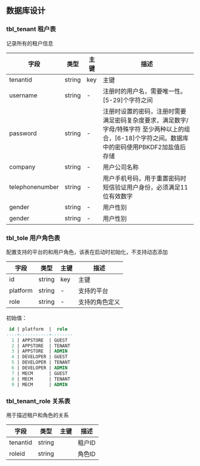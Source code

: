 ## 数据库设计

### tbl\_tenant 租户表

记录所有的租户信息

| **字段** | **类型** | **主键** | **描述** |
| --- | --- | --- | --- |
|tenantid | string | key | 主键 |
|username | string | -| 注册时的用户名，需要唯一性。[5-29]个字符之间  |
|password | string |- | 注册时设置的密码，注册时需要满足密码复杂度要求，满足数字/字母/特殊字符 至少两种以上的组合，[6-18]个字符之间。数据库中的密码使用PBKDF2加盐值后存储 |
|company | string |- | 用户公司名称 |
|telephonenumber | string | -| 用户手机号码，用于重置密码时短信验证用户身份，必须满足11位有效数字|
|gender| string |- | 用户性别|
|gender| string |- | 用户性别|

### tbl\_tole 用户角色表

配置支持的平台的和用户角色，该表在启动时初始化，不支持动态添加

| 字段 | 类型 |主键 | 描述 |
|---|---|---|---|
|id | string | key | 主键 |
|platform | string |- | 支持的平台  |
|role | string |- | 支持的角色定义 |

初始值：
```sql
 id | platform  |  role  
----+-----------+--------
  1 | APPSTORE  | GUEST
  2 | APPSTORE  | TENANT
  3 | APPSTORE  | ADMIN
  4 | DEVELOPER | GUEST
  5 | DEVELOPER | TENANT
  6 | DEVELOPER | ADMIN
  7 | MECM      | GUEST
  8 | MECM      | TENANT
  9 | MECM      | ADMIN
```

### tbl\_tenant\_role 关系表

用于描述租户和角色的关系

| 字段 | 类型 |主键 | 描述 |
|---|---|---|---|
|tenantid | string | | 租户ID |
|roleid | string | | 角色ID  |
